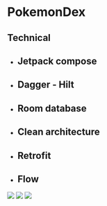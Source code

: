 # PokemonDex

## Technical
* ## Jetpack compose
* ## Dagger - Hilt
* ## Room database
* ## Clean architecture
* ## Retrofit
* ## Flow

![](https://user-images.githubusercontent.com/30063881/141897542-88ed8ade-fae6-48dc-a2ef-340ee1c42acd.png )
![](https://user-images.githubusercontent.com/30063881/141897660-eb2fcd76-63a8-45be-b018-2f20bda52f5a.png)
![](https://user-images.githubusercontent.com/30063881/141897723-bc70d207-9035-4849-90ec-dc80b53e6e50.png)